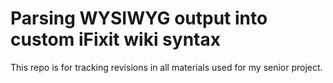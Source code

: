 # Parsing WYSIWYG output into custom iFixit wiki syntax

This repo is for tracking revisions in all materials used for my senior project.
